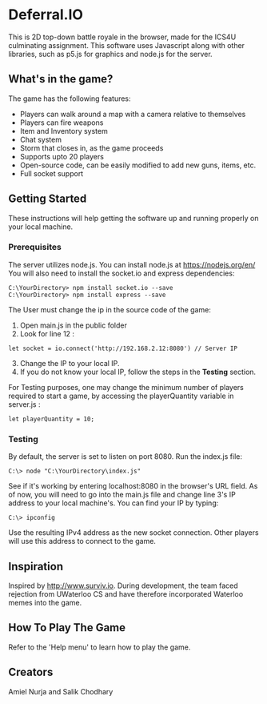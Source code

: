 # Deferral.IO
This is 2D top-down battle royale in the browser, made for the ICS4U culminating assignment. This software uses Javascript along with other libraries, such as p5.js for graphics and node.js for the server.


## What's in the game?
The game has the following features:
- Players can walk around a map with a camera relative to themselves
- Players can fire weapons
- Item and Inventory system
- Chat system
- Storm that closes in, as the game proceeds
- Supports upto 20 players
- Open-source code, can be easily modified to add new guns, items, etc.
- Full socket support


## Getting Started

These instructions will help getting the software up and running properly on your local machine.

### Prerequisites
The server utilizes node.js. You can install node.js at https://nodejs.org/en/
You will also need to install the socket.io and express dependencies:
```
C:\YourDirectory> npm install socket.io --save
C:\YourDirectory> npm install express --save
```

The User must change the ip in the source code of the game:
1. Open main.js in the public folder
2. Look for line 12 :
```
let socket = io.connect('http://192.168.2.12:8080') // Server IP
```
3. Change the IP to your local IP.
4. If you do not know your local IP, follow the steps in the <b>Testing</b> section.


For Testing purposes, one may change the minimum number of players required to start a game, by accessing the playerQuantity variable in server.js :

```
let playerQuantity = 10;
```

### Testing
By default, the server is set to listen on port 8080. Run the index.js file:
```
C:\> node "C:\YourDirectory\index.js"
```
See if it's working by entering localhost:8080 in the browser's URL field. As of now, you will need to go into the main.js file and change line 3's IP address to your local machine's. You can find your IP by typing:

```
C:\> ipconfig
```

Use the resulting IPv4 address as the new socket connection. Other players will use this address to connect to the game.

## Inspiration
Inspired by <http://www.surviv.io>. During development, the team faced rejection from UWaterloo CS and have therefore incorporated Waterloo memes into the game.

## How To Play The Game

Refer to the 'Help menu' to learn how to play the game.

## Creators

Amiel Nurja and Salik Chodhary
